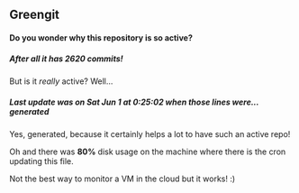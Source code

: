 ## Greengit

#### Do you wonder why this repository is so active?

##### After all it has 2620 commits!

But is it *really* active? Well...

##### Last update was on Sat Jun 1 at 0:25:02 when those lines were... generated

Yes, generated, because it certainly helps a lot to have such an active repo!

Oh and there was **80%** disk usage on the machine
where there is the cron updating this file.

Not the best way to monitor a VM in the cloud but it works! :)
